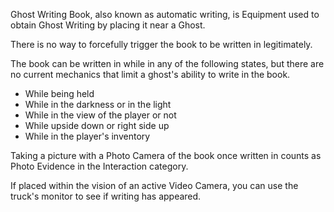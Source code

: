 Ghost Writing Book, also known as automatic writing, is Equipment used to obtain Ghost Writing by placing it near a Ghost.

There is no way to forcefully trigger the book to be written in legitimately.

The book can be written in while in any of the following states, but there are no current mechanics that limit a ghost's ability to write in the book.

- While being held
- While in the darkness or in the light
- While in the view of the player or not
- While upside down or right side up
- While in the player's inventory

Taking a picture with a Photo Camera of the book once written in counts as Photo Evidence in the Interaction category.

If placed within the vision of an active Video Camera, you can use the truck's monitor to see if writing has appeared.
